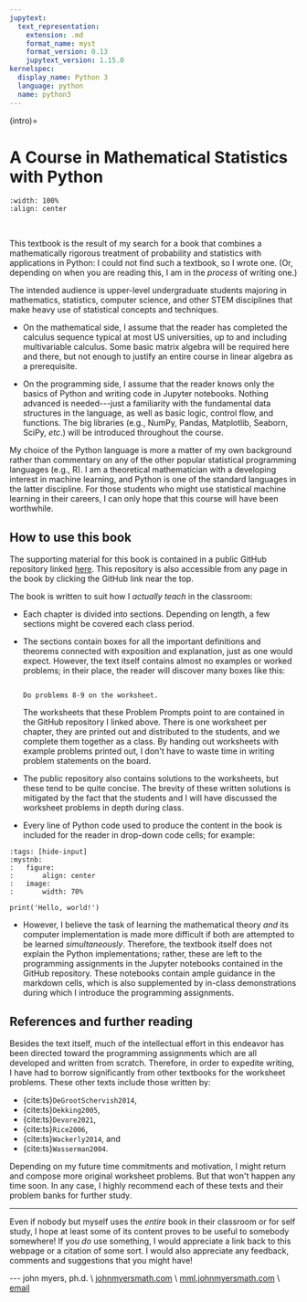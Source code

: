 ```yaml
---
jupytext:
  text_representation:
    extension: .md
    format_name: myst
    format_version: 0.13
    jupytext_version: 1.15.0
kernelspec:
  display_name: Python 3
  language: python
  name: python3
---
```


(intro)=
# A Course in Mathematical Statistics with Python

```{image} ./img/wallpaper4.png
:width: 100%
:align: center
```
&nbsp;

This textbook is the result of my search for a book that combines a mathematically rigorous treatment of probability and statistics with applications in Python: I could not find such a textbook, so I wrote one. (Or, depending on when you are reading this, I am in the _process_ of writing one.)

The intended audience is upper-level undergraduate students majoring in mathematics, statistics, computer science, and other STEM disciplines that make heavy use of statistical concepts and techniques.

* On the mathematical side, I assume that the reader has completed the calculus sequence typical at most US universities, up to and including multivariable calculus. Some basic matrix algebra will be required here and there, but not enough to justify an entire course in linear algebra as a prerequisite.  

* On the programming side, I assume that the reader knows only the basics of Python and writing code in Jupyter notebooks. Nothing advanced is needed---just a familiarity with the fundamental data structures in the language, as well as basic logic, control flow, and functions. The big libraries (e.g., NumPy, Pandas, Matplotlib, Seaborn, SciPy, _etc_.) will be introduced throughout the course.

My choice of the Python language is more a matter of my own background rather than commentary on any of the other popular statistical programming languages (e.g., R). I am a theoretical mathematician with a developing interest in machine learning, and Python is one of the standard languages in the latter discipline. For those students who might use statistical machine learning in their careers, I can only hope that this course will have been worthwhile.

## How to use this book

The supporting material for this book is contained in a public GitHub repository linked [here](https://github.com/jmyers7/stats-book-materials). This repository is also accessible from any page in the book by clicking the GitHub link near the top.

The book is written to suit how I _actually teach_ in the classroom:

* Each chapter is divided into sections. Depending on length, a few sections might be covered each class period.

* The sections contain boxes for all the important definitions and theorems connected with exposition and explanation, just as one would expect. However, the text itself contains almost no examples or worked problems; in their place, the reader will discover many boxes like this:

    ```{admonition} Problem Prompt

    Do problems 8-9 on the worksheet.
    ```

    The worksheets that these Problem Prompts point to are contained in the GitHub repository I linked above. There is one worksheet per chapter, they are printed out and distributed to the students, and we complete them together as a class. By handing out worksheets with example problems printed out, I don't have to waste time in writing problem statements on the board.
    
* The public repository also contains solutions to the worksheets, but these tend to be quite concise. The brevity of these written solutions is mitigated by the fact that the students and I will have discussed the worksheet problems in depth during class.

* Every line of Python code used to produce the content in the book is included for the reader in drop-down code cells; for example:

```{code-cell} ipython3
:tags: [hide-input]
:mystnb:
:   figure:
:       align: center
:   image:
:       width: 70%

print('Hello, world!')
```

* However, I believe the task of learning the mathematical theory _and_ its computer implementation is made more difficult if both are attempted to be learned _simultaneously_. Therefore, the textbook itself does not explain the Python implementations; rather, these are left to the programming assignments in the Jupyter notebooks contained in the GitHub repository. These notebooks contain ample guidance in the markdown cells, which is also supplemented by in-class demonstrations during which I introduce the programming assignments.

## References and further reading

Besides the text itself, much of the intellectual effort in this endeavor has been directed toward the programming assignments which are all developed and written from scratch. Therefore, in order to expedite writing, I have had to borrow significantly from other textbooks for the worksheet problems. These other texts include those written by:

* {cite:ts}`DeGrootSchervish2014`,
* {cite:ts}`Dekking2005`,
* {cite:ts}`Devore2021`,
* {cite:ts}`Rice2006`,
* {cite:ts}`Wackerly2014`, and
* {cite:ts}`Wasserman2004`.

Depending on my future time commitments and motivation, I might return and compose more original worksheet problems. But that won't happen any time soon. In any case, I highly recommend each of these texts and their problem banks for further study.

---

Even if nobody but myself uses the _entire_ book in their classroom or for self study, I hope at least some of its content proves to be useful to somebody somewhere! If you _do_ use something, I would appreciate a link back to this webpage or a citation of some sort. I would also appreciate any feedback, comments and suggestions that you might have!

--- john myers, ph.d. \ [johnmyersmath.com](https://www.johnmyersmath.com/) \ [mml.johnmyersmath.com](https://mml.johnmyersmath.com/) \ <a href = "mailto: jmmyers25@gmail.com">email</a>